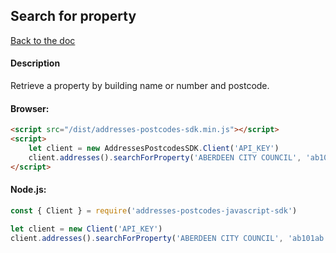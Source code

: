 ## Search for property

[Back to the doc](../README.md)

#### Description

Retrieve a property by building name or number and postcode.

#### Browser:

```html
<script src="/dist/addresses-postcodes-sdk.min.js"></script>
<script>
    let client = new AddressesPostcodesSDK.Client('API_KEY')
    client.addresses().searchForProperty('ABERDEEN CITY COUNCIL', 'ab101ab').then(response => { console.log(response) })
</script>
```

#### Node.js:

```js
const { Client } = require('addresses-postcodes-javascript-sdk')

let client = new Client('API_KEY')
client.addresses().searchForProperty('ABERDEEN CITY COUNCIL', 'ab101ab').then(response => { console.log(response) })
```